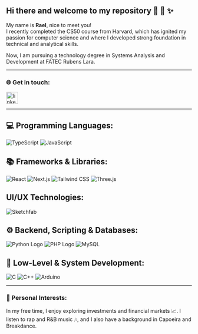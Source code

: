 ## Hi there and welcome to my repository 👋 📂 ✨
<!-- Add two spaces with enter after the ...meet you! -->
My name is **Rael**, nice to meet you!  
I recently completed the CS50 course from Harvard, which has ignited my passion for computer science and where I developed strong foundation in technical and analytical skills. 

Now, I am pursuing a technology degree in Systems Analysis and Development at FATEC Rubens Lara.

---

### 🌐 Get in touch:

<p>
<a href="https://www.linkedin.com/in/raelcqs834/" rel="nofollow noreferrer">
<img src="https://i.sstatic.net/gVE0j.png" alt="linkedin" width="32"> </a>
</p>

---

## 💻 Programming Languages:

![TypeScript](https://img.shields.io/badge/typescript-007ACC?style=for-the-badge&logo=typescript&logoColor=white)
![JavaScript](https://img.shields.io/badge/JavaScript-F7DF1E?style=for-the-badge&logo=javascript&logoColor=black)

## 📚 Frameworks & Libraries:

![React](https://img.shields.io/badge/react.js-%2320232a.svg?style=for-the-badge&logo=react&logoColor=%2361DAFB)
![Next.js](https://img.shields.io/badge/next.js-000000?style=for-the-badge&logo=nextdotjs&logoColor=white)
![Tailwind CSS](https://img.shields.io/badge/tailwind_css-38B2AC?style=for-the-badge&logo=tailwind-css&logoColor=white)
![Three.js](https://img.shields.io/badge/three.js-black?style=for-the-badge&logo=three.js&logoColor=white)

## UI/UX Technologies:

![Sketchfab](https://img.shields.io/badge/Sketchfab-1B9E78?style=for-the-badge&logo=sketchfab&logoColor=white)

## ⚙️ Backend, Scripting & Databases:

![Python Logo](https://img.shields.io/badge/phyton-3776AB?style=for-the-badge&logo=python&logoColor=white)
![PHP Logo](https://img.shields.io/badge/php-777BB4?style=for-the-badge&logo=php&logoColor=white)
![MySQL](https://img.shields.io/badge/MySQL-00000F?style=for-the-badge&logo=mysql&logoColor=white)

## 🔬 Low-Level & System Development:

![C](https://img.shields.io/badge/-00599C?style=for-the-badge&logo=c&logoColor=white)
![C++](https://img.shields.io/badge/c++-00599C?style=for-the-badge&logo=c%2B%2B&logoColor=white)
![Arduino](https://img.shields.io/badge/Arduino-00979D?style=for-the-badge&logo=arduino&logoColor=white)

---

### 🧠 Personal Interests:

In my free time, I enjoy exploring investments and financial markets 📈. I listen to rap and R&B music 🎶, and I also have a background in Capoeira and Breakdance.
